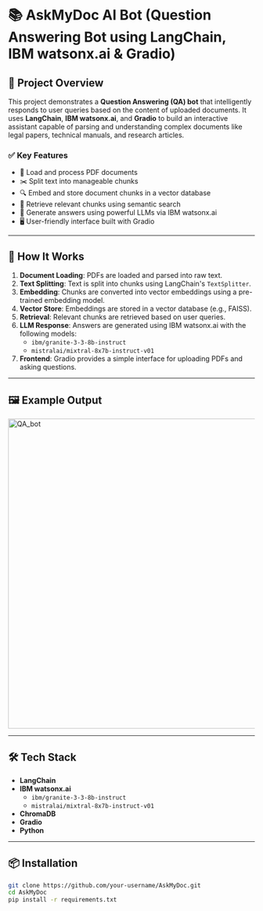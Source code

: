 # 📚 AskMyDoc AI Bot (Question Answering Bot using LangChain, IBM watsonx.ai & Gradio)

## 🧠 Project Overview

This project demonstrates a **Question Answering (QA) bot** that intelligently responds to user queries based on the content of uploaded documents. It uses **LangChain**, **IBM watsonx.ai**, and **Gradio** to build an interactive assistant capable of parsing and understanding complex documents like legal papers, technical manuals, and research articles.

### ✅ Key Features

- 📄 Load and process PDF documents  
- ✂️ Split text into manageable chunks  
- 🔍 Embed and store document chunks in a vector database  
- 🧭 Retrieve relevant chunks using semantic search  
- 🤖 Generate answers using powerful LLMs via IBM watsonx.ai  
- 🖥️ User-friendly interface built with Gradio  

---

## 🚀 How It Works

1. **Document Loading**: PDFs are loaded and parsed into raw text.  
2. **Text Splitting**: Text is split into chunks using LangChain's `TextSplitter`.  
3. **Embedding**: Chunks are converted into vector embeddings using a pre-trained embedding model.  
4. **Vector Store**: Embeddings are stored in a vector database (e.g., FAISS).  
5. **Retrieval**: Relevant chunks are retrieved based on user queries.  
6. **LLM Response**: Answers are generated using IBM watsonx.ai with the following models:  
   - `ibm/granite-3-3-8b-instruct`  
   - `mistralai/mixtral-8x7b-instruct-v01`  
7. **Frontend**: Gradio provides a simple interface for uploading PDFs and asking questions.

---

## 🖼️ Example Output
<img width="1257" height="632" alt="QA_bot" src="https://github.com/user-attachments/assets/93945c82-d644-4a00-844f-5fc79572dfb1" />

---

## 🛠️ Tech Stack

- **LangChain**  
- **IBM watsonx.ai**  
  - `ibm/granite-3-3-8b-instruct`  
  - `mistralai/mixtral-8x7b-instruct-v01`  
- **ChromaDB**  
- **Gradio**  
- **Python**

---

## 📦 Installation

```bash
git clone https://github.com/your-username/AskMyDoc.git
cd AskMyDoc
pip install -r requirements.txt
